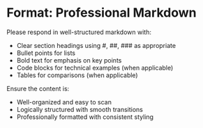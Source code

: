 # Format: Professional Markdown

Please respond in well-structured markdown with:
- Clear section headings using #, ##, ### as appropriate
- Bullet points for lists
- Bold text for emphasis on key points
- Code blocks for technical examples (when applicable)
- Tables for comparisons (when applicable)

Ensure the content is:
- Well-organized and easy to scan
- Logically structured with smooth transitions
- Professionally formatted with consistent styling